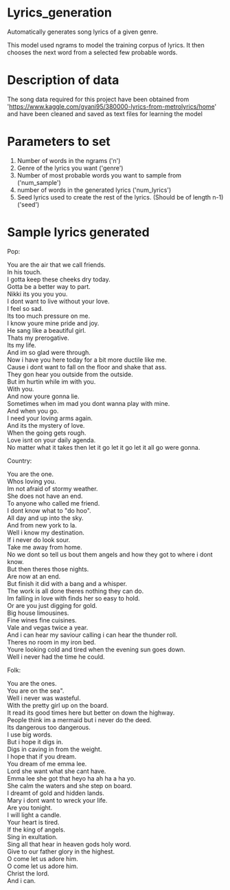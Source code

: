 # Lyrics_generation
Automatically generates song lyrics of a given genre.

This model used ngrams to model the training corpus of lyrics. It then chooses the next word from a selected few probable words. 

# Description of data
The song data required for this project have been obtained from 'https://www.kaggle.com/gyani95/380000-lyrics-from-metrolyrics/home' and have been cleaned and saved as text files for learning the model

# Parameters to set
 1. Number of words in the ngrams ('n')
 2. Genre of the lyrics you want ('genre')
 3. Number of most probable words you want to sample from ('num_sample')
 4. number of words in the generated lyrics ('num_lyrics')
 5. Seed lyrics used to create the rest of the lyrics. (Should be of length n-1) ('seed')
 
 # Sample lyrics generated
 
 Pop: 
 
 You are the air that we call friends.  
 In his touch.  
 I gotta keep these cheeks dry today.  
 Gotta be a better way to part.  
 Nikki its you you you.  
 I dont want to live without your love.  
 I feel so sad.  
 Its too much pressure on me.  
 I know youre mine pride and joy.  
 He sang like a beautiful girl.  
 Thats my prerogative.  
 Its my life.  
 And im so glad were through.  
 Now i have you here today for a bit more ductile like me.  
 Cause i dont want to fall on the floor and shake that ass.  
 They gon hear you outside from the outside.  
 But im hurtin while im with you.  
 With you.  
 And now youre gonna lie.  
 Sometimes when im mad you dont wanna play with mine.  
 And when you go.  
 I need your loving arms again.  
 And its the mystery of love.  
 When the going gets rough.  
 Love isnt on your daily agenda.  
 No matter what it takes then let it go let it go let it all go were gonna. 
 
 Country:
 
 You are the one.  
 Whos loving you.  
 Im not afraid of stormy weather.  
 She does not have an end.  
 To anyone who called me friend.  
 I dont know what to "do hoo".  
 All day and up into the sky.  
 And from new york to la.  
 Well i know my destination.  
 If i never do look sour.  
 Take me away from home.  
 No we dont so tell us bout them angels and how they got to where i dont know.  
 But then theres those nights.  
 Are now at an end.  
 But finish it did with a bang and a whisper.  
 The work is all done theres nothing they can do.  
 Im falling in love with finds her so easy to hold.  
 Or are you just digging for gold.  
 Big house limousines.  
 Fine wines fine cuisines.  
 Vale and vegas twice a year.  
 And i can hear my saviour calling i can hear the thunder roll.  
 Theres no room in my iron bed.  
 Youre looking cold and tired when the evening sun goes down.  
 Well i never had the time he could. 
 
 Folk:
 
 You are the ones.  
 You are on the sea".  
 Well i never was wasteful.  
 With the pretty girl up on the board.  
 It read its good times here but better on down the highway.  
 People think im a mermaid but i never do the deed.  
 Its dangerous too dangerous.  
 I use big words.  
 But i hope it digs in.  
 Digs in caving in from the weight.  
 I hope that if you dream.  
 You dream of me emma lee.  
 Lord she want what she cant have.  
 Emma lee she got that heyo ha ah ha a ha yo.  
 She calm the waters and she step on board.  
 I dreamt of gold and hidden lands.  
 Mary i dont want to wreck your life.  
 Are you tonight.  
 I will light a candle.  
 Your heart is tired.  
 If the king of angels.  
 Sing in exultation.  
 Sing all that hear in heaven gods holy word.  
 Give to our father glory in the highest.  
 O come let us adore him.  
 O come let us adore him.  
 Christ the lord.  
 And i can. 
 
 
